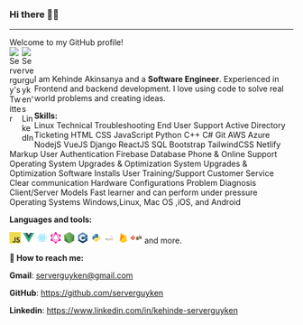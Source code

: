 ### Hi there 👋🏾

<hr /> 
Welcome to my GitHub profile!
<br/>
<!--- <a href="https://www.instagram.com/serverguyken/">
  <img align="left" alt="Serverguyken's Instagram" width="22px" src="https://raw.githubusercontent.com/hussainweb/hussainweb/main/icons/instagram.png" />
</a> --->
<a href="https://twitter.com/serverguyken99">
  <img align="left" alt="Serverguy's Twitter" width="22px" src="https://raw.githubusercontent.com/peterthehan/peterthehan/master/assets/twitter.svg" />
</a>
<a href="https://www.linkedin.com/in/kehinde-serverguyken/">
  <img align="left" alt="Serverguyken's LinkedIn" width="22px" src="https://raw.githubusercontent.com/peterthehan/peterthehan/master/assets/linkedin.svg" />
</a>
<br />
<br />

I am Kehinde Akinsanya and a <b>Software Engineer</b>. Experienced in Frontend and backend development. I love using code to solve real world problems and creating ideas.
<br />

**Skills:**  
Linux
Technical Troubleshooting End User Support
Active Directory
Ticketing
HTML
CSS
JavaScript
Python
C++
C#
Git
AWS
Azure
NodejS
VueJS
Django
ReactJS
SQL
Bootstrap
TailwindCSS
Netlify
Markup
User Authentication
Firebase
Database
Phone & Online Support
Operating System Upgrades & Optimization
System Upgrades & Optimization
Software Installs
User Training/Support
Customer Service
Clear communication
Hardware Configurations
Problem Diagnosis
Client/Server Models
Fast learner and can perform under pressure
Operating Systems
Windows,Linux, Mac OS ,iOS, and Android


**Languages and tools:**  

<code><img height="20" src="https://raw.githubusercontent.com/github/explore/80688e429a7d4ef2fca1e82350fe8e3517d3494d/topics/javascript/javascript.png"></code>
<code><img height="20" src="https://raw.githubusercontent.com/github/explore/80688e429a7d4ef2fca1e82350fe8e3517d3494d/topics/vue/vue.png"></code>
<code><img height="20" src="https://raw.githubusercontent.com/github/explore/80688e429a7d4ef2fca1e82350fe8e3517d3494d/topics/react/react.png"></code>
<code><img height="20" src="https://raw.githubusercontent.com/github/explore/5c058a388828bb5fde0bcafd4bc867b5bb3f26f3/topics/graphql/graphql.png"></code>
<code><img height="20" src="https://raw.githubusercontent.com/github/explore/80688e429a7d4ef2fca1e82350fe8e3517d3494d/topics/nodejs/nodejs.png"></code>
<code><img height="20" src="https://raw.githubusercontent.com/github/explore/80688e429a7d4ef2fca1e82350fe8e3517d3494d/topics/cpp/cpp.png"></code>
<code><img height="20" src="https://raw.githubusercontent.com/github/explore/80688e429a7d4ef2fca1e82350fe8e3517d3494d/topics/python/python.png"></code>
<code><img height="20" src="https://raw.githubusercontent.com/github/explore/80688e429a7d4ef2fca1e82350fe8e3517d3494d/topics/mysql/mysql.png"></code>
<code><img height="20" src="https://raw.githubusercontent.com/github/explore/80688e429a7d4ef2fca1e82350fe8e3517d3494d/topics/firebase/firebase.png"></code>
<code><img height="20" src="https://raw.githubusercontent.com/github/explore/80688e429a7d4ef2fca1e82350fe8e3517d3494d/topics/git/git.png"></code>
and more.

**📮 How to reach me:**  

<span><b>Gmail</b>: <span><a href="mailto:serverguyken@gmail.com?subject=Let's%20work">serverguyken@gmail.com</a></span></span>

<span><b>GitHub</b>: <span><a href="https://github.com/serverguyken">https://github.com/serverguyken</a></span></span>

<span><b>Linkedin</b>: <span><a href="https://www.linkedin.com/in/kehinde-serverguyken">https://www.linkedin.com/in/kehinde-serverguyken</a></span></span>
